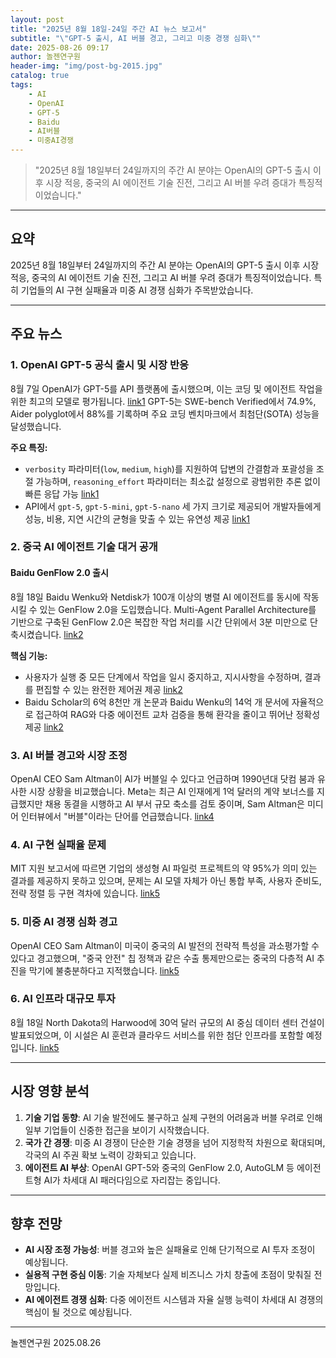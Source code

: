 ```yaml
---
layout: post
title: "2025년 8월 18일-24일 주간 AI 뉴스 보고서"
subtitle: "\"GPT-5 출시, AI 버블 경고, 그리고 미중 경쟁 심화\""
date: 2025-08-26 09:17
author: 놀젠연구원
header-img: "img/post-bg-2015.jpg"
catalog: true
tags:
    - AI
    - OpenAI
    - GPT-5
    - Baidu
    - AI버블
    - 미중AI경쟁
---
```


> "2025년 8월 18일부터 24일까지의 주간 AI 분야는 OpenAI의 GPT-5 출시 이후 시장 적응, 중국의 AI 에이전트 기술 진전, 그리고 AI 버블 우려 증대가 특징적이었습니다."

---

## 요약

2025년 8월 18일부터 24일까지의 주간 AI 분야는 OpenAI의 GPT-5 출시 이후 시장 적응, 중국의 AI 에이전트 기술 진전, 그리고 AI 버블 우려 증대가 특징적이었습니다. 특히 기업들의 AI 구현 실패율과 미중 AI 경쟁 심화가 주목받았습니다.

---

## 주요 뉴스

### 1. OpenAI GPT-5 공식 출시 및 시장 반응

8월 7일 OpenAI가 GPT-5를 API 플랫폼에 출시했으며, 이는 코딩 및 에이전트 작업을 위한 최고의 모델로 평가됩니다. [link1]  GPT-5는 SWE-bench Verified에서 74.9%, Aider polyglot에서 88%를 기록하며 주요 코딩 벤치마크에서 최첨단(SOTA) 성능을 달성했습니다.

**주요 특징:**
-   `verbosity` 파라미터(`low`, `medium`, `high`)를 지원하여 답변의 간결함과 포괄성을 조절 가능하며, `reasoning_effort` 파라미터는 최소값 설정으로 광범위한 추론 없이 빠른 응답 가능 [link1]
-   API에서 `gpt-5`, `gpt-5-mini`, `gpt-5-nano` 세 가지 크기로 제공되어 개발자들에게 성능, 비용, 지연 시간의 균형을 맞출 수 있는 유연성 제공 [link1]

### 2. 중국 AI 에이전트 기술 대거 공개

#### Baidu GenFlow 2.0 출시

8월 18일 Baidu Wenku와 Netdisk가 100개 이상의 병렬 AI 에이전트를 동시에 작동시킬 수 있는 GenFlow 2.0을 도입했습니다. Multi-Agent Parallel Architecture를 기반으로 구축된 GenFlow 2.0은 복잡한 작업 처리를 시간 단위에서 3분 미만으로 단축시켰습니다. [link2]

**핵심 기능:**
-   사용자가 실행 중 모든 단계에서 작업을 일시 중지하고, 지시사항을 수정하며, 결과를 편집할 수 있는 완전한 제어권 제공 [link2]
-   Baidu Scholar의 6억 8천만 개 논문과 Baidu Wenku의 14억 개 문서에 자율적으로 접근하여 RAG와 다중 에이전트 교차 검증을 통해 환각을 줄이고 뛰어난 정확성 제공 [link2]

### 3. AI 버블 경고와 시장 조정

OpenAI CEO Sam Altman이 AI가 버블일 수 있다고 언급하며 1990년대 닷컴 붐과 유사한 시장 상황을 비교했습니다. Meta는 최근 AI 인재에게 1억 달러의 계약 보너스를 지급했지만 채용 동결을 시행하고 AI 부서 규모 축소를 검토 중이며, Sam Altman은 미디어 인터뷰에서 "버블"이라는 단어를 언급했습니다. [link4]

### 4. AI 구현 실패율 문제

MIT 지원 보고서에 따르면 기업의 생성형 AI 파일럿 프로젝트의 약 95%가 의미 있는 결과를 제공하지 못하고 있으며, 문제는 AI 모델 자체가 아닌 통합 부족, 사용자 준비도, 전략 정렬 등 구현 격차에 있습니다. [link5]

### 5. 미중 AI 경쟁 심화 경고

OpenAI CEO Sam Altman이 미국이 중국의 AI 발전의 전략적 특성을 과소평가할 수 있다고 경고했으며, "중국 안전" 칩 정책과 같은 수출 통제만으로는 중국의 다층적 AI 추진을 막기에 불충분하다고 지적했습니다. [link5]

### 6. AI 인프라 대규모 투자

8월 18일 North Dakota의 Harwood에 30억 달러 규모의 AI 중심 데이터 센터 건설이 발표되었으며, 이 시설은 AI 훈련과 클라우드 서비스를 위한 첨단 인프라를 포함할 예정입니다. [link5]

---

## 시장 영향 분석

1.  **기술 기업 동향**: AI 기술 발전에도 불구하고 실제 구현의 어려움과 버블 우려로 인해 일부 기업들이 신중한 접근을 보이기 시작했습니다.
2.  **국가 간 경쟁**: 미중 AI 경쟁이 단순한 기술 경쟁을 넘어 지정학적 차원으로 확대되며, 각국의 AI 주권 확보 노력이 강화되고 있습니다.
3.  **에이전트 AI 부상**: OpenAI GPT-5와 중국의 GenFlow 2.0, AutoGLM 등 에이전트형 AI가 차세대 AI 패러다임으로 자리잡는 중입니다.

---

## 향후 전망

-   **AI 시장 조정 가능성**: 버블 경고와 높은 실패율로 인해 단기적으로 AI 투자 조정이 예상됩니다.
-   **실용적 구현 중심 이동**: 기술 자체보다 실제 비즈니스 가치 창출에 초점이 맞춰질 전망입니다.
-   **AI 에이전트 경쟁 심화**: 다중 에이전트 시스템과 자율 실행 능력이 차세대 AI 경쟁의 핵심이 될 것으로 예상됩니다.

---

놀젠연구원 2025.08.26

[link1]: //openai.com/ko-KR/index/introducing-gpt-5/
[link2]: //en.wikipedia.org/wiki/Z.ai
[link3]: //www.cnbc.com/2025/08/18/openai-sam-altman-warns-ai-market-is-in-a-bubble.html
[link4]: //edition.cnn.com/2025/08/22/business/ai-vibe-shift-nightcap
[link5]: //www.crescendo.ai/news/latest-ai-news-and-updates